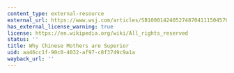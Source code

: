 ```yaml
---
content_type: external-resource
external_url: https://www.wsj.com/articles/SB10001424052748704111504576059713528698754
has_external_license_warning: true
license: https://en.wikipedia.org/wiki/All_rights_reserved
status: ''
title: Why Chinese Mothers are Superior
uid: aa46cc1f-90c0-4032-af97-c8f3749c9a1a
wayback_url: ''
---
```


